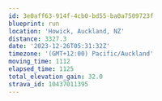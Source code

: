 ```yaml
---
id: 3e0aff63-914f-4cb0-bd55-ba0a7509723f
blueprint: run
location: 'Howick, Auckland, NZ'
distance: 3327.3
date: '2023-12-26T05:31:32Z'
timezone: '(GMT+12:00) Pacific/Auckland'
moving_time: 1112
elapsed_time: 1125
total_elevation_gain: 32.0
strava_id: 10437011395
---
```

